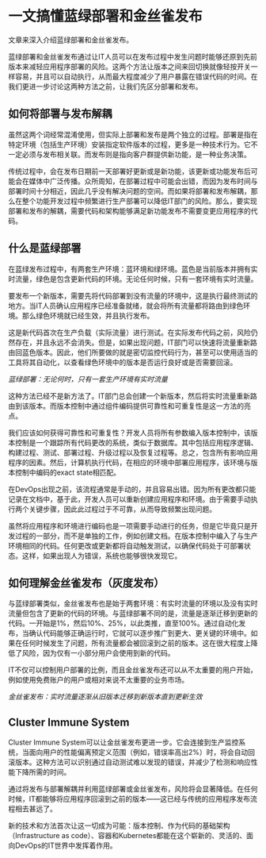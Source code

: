 # 一文搞懂蓝绿部署和金丝雀发布

文章来深入介绍蓝绿部署和金丝雀发布。

蓝绿部署和金丝雀发布通过让IT人员可以在发布过程中发生问题时能够还原到先前版本来减轻应用程序部署的风险。这两个方法让版本之间来回切换就像轻按开关一样容易，并且可以自动执行，从而最大程度减少了用户暴露在错误代码的时间。在我们更进一步讨论这两种方法之前，让我们先区分部署和发布。


## 如何将部署与发布解耦

虽然这两个词经常混淆使用，但实际上部署和发布是两个独立的过程。部署是指在特定环境（包括生产环境）安装指定软件版本的过程，更多是一种技术行为。它不一定必须与发布相关联。而发布则是指向客户群提供新功能，是一种业务决策。

传统过程中，会在发布日期前一天部署好更新或是新功能，该更新或功能发布后可能会在媒体中广泛传播。众所周知，在部署过程中可能会出错，而因为发布时间与部署时间十分相近，因此几乎没有解决问题的空间。而如果将部署和发布解耦，那么在整个功能开发过程中频繁进行生产部署可以降低IT部门的风险。那么，要实现部署和发布的解耦，需要代码和架构能够满足新功能发布不需要变更应用程序的代码。

## 什么是蓝绿部署

在蓝绿发布过程中，有两套生产环境：蓝环境和绿环境。蓝色是当前版本并拥有实时流量，绿色是包含更新代码的环境。无论任何时候，只有一套环境有实时流量。

要发布一个新版本，需要先将代码部署到没有流量的环境中，这是执行最终测试的地方。当IT人员确认应用程序已经准备就绪，就会将所有流量都将路由到绿色环境。那么绿色环境就已经生效，并且执行发布。

这是新代码首次在生产负载（实际流量）进行测试。在实际发布代码之前，风险仍然存在，并且永远不会消失。但是，如果出现问题，IT部门可以快速将流量重新路由回蓝色版本。因此，他们所要做的就是密切监控代码行为，甚至可以使用适当的工具将其自动化，以查看绿色环境中的版本是否运行良好或是否需要回滚。


*蓝绿部署：无论何时，只有一套生产环境有实时流量*

这种方法已经不是新方法了。IT部门总会创建一个新版本，然后将实时流量重新路由到该版本。而版本控制中通过组件编码提供可靠性和可重复性是这一方法的亮点。

我们应该如何获得可靠性和可重复性？开发人员将所有参数编入版本控制中，该版本控制是一个跟踪所有代码更改的系统，类似于数据库。其中包括应用程序逻辑、构建过程、测试、部署过程、升级过程以及恢复过程等。总之，包含所有影响应用程序的因素。然后，计算机执行代码，在相应的环境中部署应用程序，该环境与版本控制中编码的exact state相匹配。

在DevOps出现之前，该流程通常是手动的，并且容易出错。因为所有更改都只能记录在文档中，基于此，开发人员可以重新创建应用程序和环境。由于需要手动执行两个关键步骤，因此此过程过于不可靠，从而导致频繁出现问题。

虽然将应用程序和环境进行编码也是一项需要手动进行的任务，但是它毕竟只是开发过程的一部分，而不是单独的工作，例如创建文档。在版本控制中编入了与生产环境相同的代码。任何更改或更新都将自动触发测试，以确保代码处于可部署状态。这样，如果出现人为错误，系统也能够很快发现它。

## 如何理解金丝雀发布（灰度发布）

与蓝绿部署类似，金丝雀发布也是始于两套环境：有实时流量的环境以及没有实时流量但包含了更新的代码的环境。与蓝绿部署不同的是，流量是逐渐迁移到更新的代码。一开始是1%，然后10%、25%，以此类推，直至100%。通过自动化发布，当确认代码能够正确运行时，它就可以逐步推广到更大、更关键的环境中。如果在任何时候发生了问题，所有流量都会被回滚到之前的版本。这在很大程度上降低了风险，因为仅有一小部分用户会使用到新的代码。

IT不仅可以控制用户部署的比例，而且金丝雀发布还可以从不太重要的用户开始，例如使用免费账户的用户或相对来说不太重要的业务市场。


*金丝雀发布：实时流量逐渐从旧版本迁移到新版本直到更新生效*

## Cluster Immune System

Cluster Immune System可以让金丝雀发布更进一步。它会连接到生产监控系统，当面向用户的性能偏离预定义范围（例如，错误率高出2%）时，将会自动回滚版本。这种方法可以识别通过自动测试难以发现的错误，并减少了检测和响应性能下降所需的时间。

通过将发布与部署解耦并利用蓝绿部署或金丝雀发布，风险将会显著降低。在任何时候，IT都能够将应用程序回滚到之前的版本——这已经与传统的应用程序发布流程相去甚远了。

新的技术和方法首次让这一切成为可能：版本控制、作为代码的基础架构（Infrastructure as code）、容器和Kubernetes都能在这个崭新的、灵活的、面向DevOps的IT世界中发挥着作用。